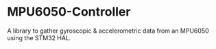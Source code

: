 # MPU6050-Controller
A library to gather gyroscopic &amp; accelerometric data from an MPU6050 using the STM32 HAL.
